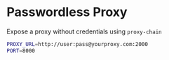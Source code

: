 # Passwordless Proxy

Expose a proxy without credentials using `proxy-chain`

```sh
PROXY_URL=http://user:pass@yourproxy.com:2000
PORT=8000
```
